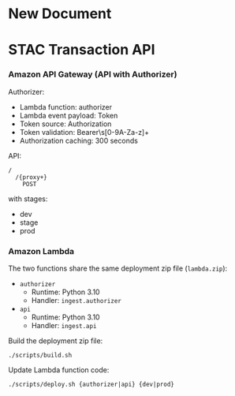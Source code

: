 # New Document

# STAC Transaction API


### Amazon API Gateway (API with Authorizer)

Authorizer:
 - Lambda function: authorizer
 - Lambda event payload: Token
 - Token source: Authorization
 - Token validation: Bearer\s[0-9A-Za-z]+
 - Authorization caching: 300 seconds

API:
```
/
  /{proxy+}
    POST
```
with stages:
 - dev
 - stage
 - prod


### Amazon Lambda

The two functions share the same deployment zip file (`lambda.zip`):
 - `authorizer`
   - Runtime: Python 3.10
   - Handler: `ingest.authorizer`
 - `api`
   - Runtime: Python 3.10
   - Handler: `ingest.api`

Build the deployment zip file:
```
./scripts/build.sh
```

Update Lambda function code:
```
./scripts/deploy.sh {authorizer|api} {dev|prod}
```
